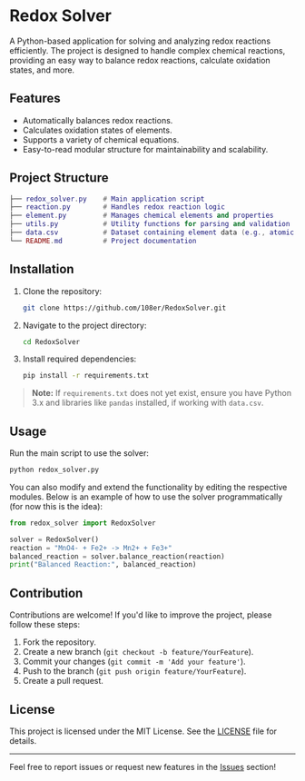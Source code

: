# Redox Solver

A Python-based application for solving and analyzing redox reactions efficiently. 
The project is designed to handle complex chemical reactions, providing an easy way to balance redox reactions, calculate oxidation states, and more.

## Features

- Automatically balances redox reactions.
- Calculates oxidation states of elements.
- Supports a variety of chemical equations.
- Easy-to-read modular structure for maintainability and scalability.

## Project Structure

```lua
├── redox_solver.py    # Main application script
├── reaction.py        # Handles redox reaction logic
├── element.py         # Manages chemical elements and properties
├── utils.py           # Utility functions for parsing and validation
├── data.csv           # Dataset containing element data (e.g., atomic weights, oxidation states)
└── README.md          # Project documentation
```

## Installation

1. Clone the repository:
   ```bash
   git clone https://github.com/108er/RedoxSolver.git
   ```
2. Navigate to the project directory:
   ```bash
   cd RedoxSolver
   ```
3. Install required dependencies:
   ```bash
   pip install -r requirements.txt
   ```

> **Note:** If `requirements.txt` does not yet exist, ensure you have Python 3.x and libraries like `pandas` installed, if working with `data.csv`.

## Usage

Run the main script to use the solver:
```bash
python redox_solver.py
```

You can also modify and extend the functionality by editing the respective modules. Below is an example of how to use the solver programmatically (for now this is the idea):

```python
from redox_solver import RedoxSolver

solver = RedoxSolver()
reaction = "MnO4- + Fe2+ -> Mn2+ + Fe3+"
balanced_reaction = solver.balance_reaction(reaction)
print("Balanced Reaction:", balanced_reaction)
```

## Contribution

Contributions are welcome! If you'd like to improve the project, please follow these steps:

1. Fork the repository.
2. Create a new branch (`git checkout -b feature/YourFeature`).
3. Commit your changes (`git commit -m 'Add your feature'`).
4. Push to the branch (`git push origin feature/YourFeature`).
5. Create a pull request.

## License

This project is licensed under the MIT License. See the [LICENSE](LICENSE) file for details.

---

Feel free to report issues or request new features in the [Issues](https://github.com/108er/RedoxSolver/issues) section!
